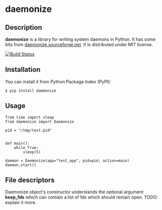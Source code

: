 # daemonize

## Description
**daemonize** is a library for writing system daemons in Python. It has some bits from [daemonize.sourceforge.net](http://daemonize.sourceforge.net). It is distributed under MIT license.

[![Build Status](https://secure.travis-ci.org/thesharp/daemonize.png)](http://travis-ci.org/thesharp/daemonize)

## Installation
You can install it from Python Package Index (PyPI):

	$ pip install daemonize

## Usage
    from time import sleep
    from daemonize import Daemonize

    pid = "/tmp/test.pid"


    def main():
        while True:
            sleep(5)

    daemon = Daemonize(app="test_app", pid=pid, action=main)
    daemon.start()

## File descriptors
Daemonize object's constructor understands the optional argument **keep_fds** which can contain a list of fds which should remain open. TODO: explain it more.
